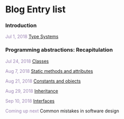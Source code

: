 <style>
.date { color: #9d85b5 }
</style>

# Blog Entry list

### Introduction

<span class=date>Jul 1, 2018</span> [Type Systems](/grasp-principles/blog/type-systems-post/)

### Programming abstractions: Recapitulation

<span class=date>Jul 24, 2018</span> [Classes](/grasp-principles/blog/classes-post/)

<span class=date>Aug 7, 2018</span> [Static methods and attributes](/grasp-principles/blog/static-methods-post/)

<span class=date>Aug 21, 2018</span> [Constants and objects](/grasp-principles/blog/constants-objects-post/)

<span class=date>Aug 29, 2018</span> [Inheritance](/grasp-principles/blog/inheritance-post/)

<span class=date>Sep 10, 2018</span> [Interfaces](/grasp-principles/blog/interfaces-post/)

<span class=date>Coming up next</span> Common mistakes in software design

<!--    2.6. Abstract classes <span class="date">(COMING SOON)</span> -->

<!--    2.7. Parametric classes <span style="color: #9d85b5">(COMING SOON)</span> -->

<!--    2.8. Functional concepts <span style="color: #9d85b5">(COMING SOON)</span> -->

<!--    2.9. Lambdas <span style="color: #9d85b5">(COMING SOON)</span> -->

<!--    2.10. High-order functions <span style="color: #9d85b5">(COMING SOON)</span> -->

<!--    2.11. Parametric functions <span style="color: #9d85b5">(COMING SOON)</span> -->

<!-- 3. UML <span style="color: #9d85b5">(COMING SOON)</span> -->
<!-- 4. GRASP principles <span style="color: #9d85b5">(COMING SOON)</span> -->

<!--    4.1. Low coupling <span style="color: #9d85b5">(COMING SOON)</span> -->

<!--    4.2. High cohesion <span style="color: #9d85b5">(COMING SOON)</span> -->

<!--    4.3. Creator <span style="color: #9d85b5">(COMING SOON)</span> -->

<!--    4.4. Information expert <span style="color: #9d85b5">(COMING SOON)</span> -->

<!--    4.5. Controller <span style="color: #9d85b5">(COMING SOON)</span> -->

<!--    4.6. Polymorphism <span style="color: #9d85b5">(COMING SOON)</span> -->

<!--    4.7. Indirection <span style="color: #9d85b5">(COMING SOON)</span> -->

<!--    4.8. Pure fabrication <span style="color: #9d85b5">(COMING SOON)</span> -->

<!--    4.9. Protected variation <span style="color: #9d85b5">(COMING SOON)</span> -->

<!--    4.10. Pure functions <span style="color: #9d85b5">(COMING SOON)</span> -->

<!-- 5. Real-world examples <span style="color: #9d85b5">(COMING SOON)</span> -->
